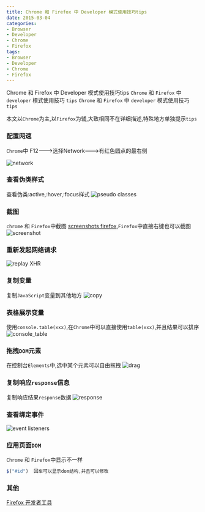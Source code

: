 ```yaml
---
title: Chrome 和 Firefox 中 Developer 模式使用技巧tips
date: 2015-03-04
categories: 
- Browser
- Developer
- Chrome
- Firefox
tags:
- Browser
- Developer
- Chrome
- Firefox
---
```

Chrome 和 Firefox 中 Developer 模式使用技巧tips
`Chrome` 和 `Firefox` 中 `developer` 模式使用技巧 `tips`
`Chrome` 和 `Firefox` 中 `developer` 模式使用技巧 `tips`

本文以`Chrome`为主,以`Firefox`为辅,大致相同不在详细描述,特殊地方单独提示`tips`

<!-- more -->

### 配置网速

`Chrome`中 F12--->选择Network--->有红色圆点的最右侧

![network](/img/other/browser_dev/net_pro.png "network")

### 查看伪类样式

查看伪类:active,:hover,:focus样式
![pseudo classes](/img/other/browser_dev/pseudo_classes.png "pseudo classes")

### 截图

`chrome` 和 `Firefox`中截图 [screenshots firefox](https://screenshots.firefox.com/),`Firefox`中直接右键也可以截图
![screenshot](/img/other/browser_dev/screenshot.png "screenshot")

### 重新发起网络请求

![replay XHR](/img/other/browser_dev/replay_xhr.png "replay XHR")

### 复制变量

复制`JavaScript`变量到其他地方
![copy](/img/other/browser_dev/copy.png "copy")

### 表格展示变量

使用`console.table(xxx)`,在`Chrome`中可以直接使用`table(xxx)`,并且结果可以排序
![console_table](/img/other/browser_dev/console_table.png "table")

### 拖拽`DOM`元素

在控制台`Elements`中,选中某个元素可以自由拖拽
![drag](/img/other/browser_dev/drag.png "drag")

### 复制响应`response`信息

复制响应结果`response`数据
![response](/img/other/browser_dev/response.png "response")

### 查看绑定事件
![event listeners](/img/other/browser_dev/event_listeners.png "event listeners")



### 应用页面`DOM`

`Chrome` 和 `Firefox`中显示不一样

```javascript
$("#id")  回车可以显示dom结构,并且可以修改
```





### 其他

[Firefox 开发者工具](https://developer.mozilla.org/zh-CN/docs/Toolsy)



























